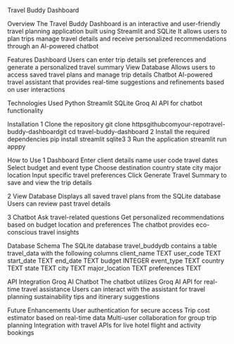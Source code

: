 Travel Buddy Dashboard

Overview
The Travel Buddy Dashboard is an interactive and user-friendly travel planning application built using Streamlit and SQLite It allows users to plan trips manage travel details and receive personalized recommendations through an AI-powered chatbot

Features
Dashboard Users can enter trip details set preferences and generate a personalized travel summary
View Database Allows users to access saved travel plans and manage trip details
Chatbot AI-powered travel assistant that provides real-time suggestions and refinements based on user interactions

Technologies Used
Python
Streamlit
SQLite
Groq AI API for chatbot functionality

Installation
1 Clone the repository
   git clone httpsgithubcomyour-repotravel-buddy-dashboardgit
   cd travel-buddy-dashboard
2 Install the required dependencies
   pip install streamlit sqlite3
3 Run the application
   streamlit run apppy

How to Use
1 Dashboard
Enter client details name user code travel dates
Select budget and event type
Choose destination country state city major location
Input specific travel preferences
Click Generate Travel Summary to save and view the trip details

2 View Database
Displays all saved travel plans from the SQLite database
Users can review past travel details

3 Chatbot
Ask travel-related questions
Get personalized recommendations based on budget location and preferences
The chatbot provides eco-conscious travel insights

Database Schema
The SQLite database travel_buddydb contains a table travel_data with the following columns
client_name TEXT
user_code TEXT
start_date TEXT
end_date TEXT
budget INTEGER
event_type TEXT
country TEXT
state TEXT
city TEXT
major_location TEXT
preferences TEXT

API Integration Groq AI Chatbot
The chatbot utilizes Groq AI API for real-time travel assistance
Users can interact with the assistant for travel planning sustainability tips and itinerary suggestions

Future Enhancements
User authentication for secure access
Trip cost estimator based on real-time data
Multi-user collaboration for group trip planning
Integration with travel APIs for live hotel flight and activity bookings
